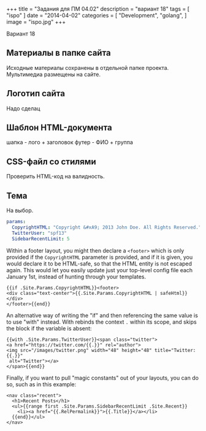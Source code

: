 +++
title = "Задания для ПМ 04.02"
description = "вариант 18"
tags = [
    "ispo"
]
date = "2014-04-02"
categories = [
    "Development",
    "golang",
]
image = "ispo.jpg"
+++

Вариант 18

##  Материалы в папке сайта

Исходные материалы сохранены в отдельной папке проекта.
Мультимедиа размещены на сайте.

## Логотип сайта

Надо сделац

## Шаблон HTML-документа

шапка - лого + заголовок
футер - ФИО + группа

## CSS-файл со стилями

Проверить HTML-код на валидность.

## Тема

На выбор.


```yaml
params:
  CopyrightHTML: "Copyright &#xA9; 2013 John Doe. All Rights Reserved."
  TwitterUser: "spf13"
  SidebarRecentLimit: 5
```

Within a footer layout, you might then declare a `<footer>` which is only
provided if the `CopyrightHTML` parameter is provided, and if it is given,
you would declare it to be HTML-safe, so that the HTML entity is not escaped
again.  This would let you easily update just your top-level config file each
January 1st, instead of hunting through your templates.

```
{{if .Site.Params.CopyrightHTML}}<footer>
<div class="text-center">{{.Site.Params.CopyrightHTML | safeHtml}}</div>
</footer>{{end}}
```

An alternative way of writing the "if" and then referencing the same value
is to use "with" instead. With rebinds the context `.` within its scope,
and skips the block if the variable is absent:

```
{{with .Site.Params.TwitterUser}}<span class="twitter">
<a href="https://twitter.com/{{.}}" rel="author">
<img src="/images/twitter.png" width="48" height="48" title="Twitter: {{.}}"
 alt="Twitter"></a>
</span>{{end}}
```

Finally, if you want to pull "magic constants" out of your layouts, you can do
so, such as in this example:

```
<nav class="recent">
  <h1>Recent Posts</h1>
  <ul>{{range first .Site.Params.SidebarRecentLimit .Site.Recent}}
    <li><a href="{{.RelPermalink}}">{{.Title}}</a></li>
  {{end}}</ul>
</nav>
```


[go]: https://golang.org/
[gohtmltemplate]: https://golang.org/pkg/html/template/
